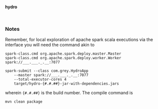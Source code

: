 <br>

**hydro**

<br>

### Notes

Remember, for local exploration of apache spark scala executions via the interface you will need the command akin to

```Shell
spark-class.cmd org.apache.spark.deploy.master.Master
spark-class.cmd org.apache.spark.deploy.worker.Worker spark://___.___._.__:7077

spark-submit --class com.grey.HydroApp 
	--master spark://___.___._.__:7077 
	--total-executor-cores 4 
	target/hydro-{#.#.##}-jar-with-dependencies.jars
```

wherein `{#.#.##}` is the build number.  The compile command is

```Shell
mvn clean package
``` 


<br>
<br>

<br>
<br>

<br>
<br>

<br>
<br>
